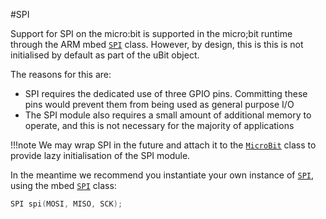 #SPI

Support for SPI on the micro:bit is supported in the micro;bit runtime through the ARM mbed [`SPI`](https://developer.mbed.org/handbook/SPI) class.
However, by design, this is this is not initialised by default as part of the uBit object.

The reasons for this are:

 - SPI requires the dedicated use of three GPIO pins. Committing these pins would prevent them from being used as general purpose I/O
 - The SPI module also requires a small amount of additional memory to operate, and this is not necessary for the majority of applications

!!!note
    We may wrap SPI in the future and attach it to the [`MicroBit`](../ubit/ubit.md) class
    to provide lazy initialisation of the SPI module.

In the meantime we recommend you instantiate your own instance of [`SPI`](https://developer.mbed.org/handbook/SPI), using the mbed [`SPI`](https://developer.mbed.org/handbook/SPI) class:
```cpp
SPI spi(MOSI, MISO, SCK);
```
